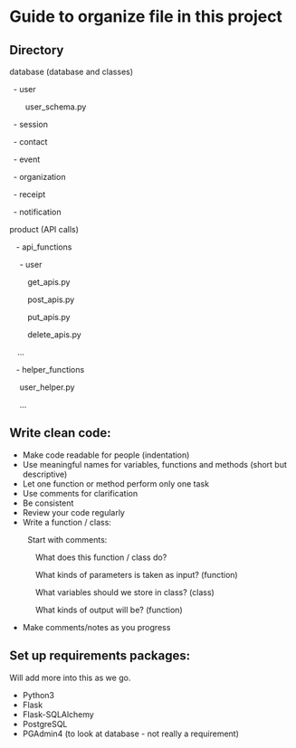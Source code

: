 # Guide to organize file in this project

## Directory
database (database and classes)

&ensp;- user

&emsp;&emsp;user_schema.py

&ensp;- session
 
&ensp;- contact
 
&ensp;- event

&ensp;- organization

&ensp;- receipt

&ensp;- notification

product (API calls)

&nbsp;&nbsp; - api_functions

&emsp; - user

&emsp;&emsp; get_apis.py

&emsp;&emsp; post_apis.py

&emsp;&emsp; put_apis.py

&emsp;&emsp; delete_apis.py  

&emsp;...

&nbsp;&nbsp; - helper_functions

&emsp; user_helper.py

&emsp; ...

## Write clean code:

- Make code readable for people (indentation) 
- Use meaningful names for variables, functions and methods (short but descriptive)
- Let one function or method perform only one task
- Use comments for clarification
- Be consistent
- Review your code regularly
- Write a function / class:

&emsp;&emsp; Start with comments:

&emsp;&emsp;&emsp; What does this function / class do? 

&emsp;&emsp;&emsp; What kinds of parameters is taken as input? (function) 

&emsp;&emsp;&emsp; What variables should we store in class? (class)

&emsp;&emsp;&emsp; What kinds of output will be? (function)

- Make comments/notes as you progress

## Set up requirements packages:

Will add more into this as we go.
- Python3
- Flask
- Flask-SQLAlchemy
- PostgreSQL
- PGAdmin4 (to look at database - not really a requirement)

